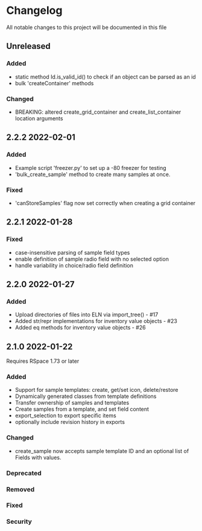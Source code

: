 # Changelog

All notable changes to this project will be documented in this file

## Unreleased

### Added

- static method Id.is_valid_id() to check if an object can be parsed as an id
- bulk 'createContainer' methods 

### Changed
- BREAKING: altered create_grid_container and create_list_container location arguments

## 2.2.2 2022-02-01

### Added

- Example script 'freezer.py' to set up a -80 freezer for testing
- 'bulk_create_sample' method to create many samples at once.
 
### Fixed
- 'canStoreSamples' flag now set correctly when creating a  grid container

## 2.2.1 2022-01-28

### Fixed

- case-insensitive parsing of sample field types
- enable definition of sample radio field with no selected option
- handle variability in choice/radio field definition

## 2.2.0 2022-01-27

### Added
- Upload directories of files into ELN via import_tree() - #17
- Added str/repr implementations for inventory value objects - #23
- Added eq methods for inventory  value objects - #26

## 2.1.0 2022-01-22

Requires RSpace 1.73 or later

### Added 

- Support for sample templates: create, get/set icon, delete/restore
- Dynamically generated classes from template definitions
- Transfer ownership of samples and templates
- Create samples from a template, and set field content
- export_selection to export specific items
- optionally include revision history in exports

### Changed

- create_sample now accepts sample template ID and an optional list of Fields with values.

### Deprecated

### Removed

### Fixed

### Security


